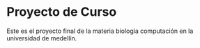 # Proyecto de Curso


Este es el proyecto final de la materia biología computación en la universidad de medellín.

